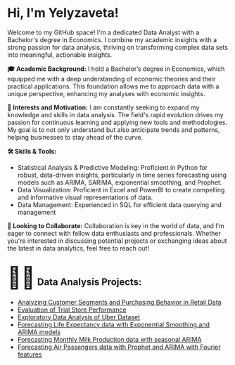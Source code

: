 <h1>Hi, I'm Yelyzaveta! <br/></h1>
Welcome to my GitHub space! I'm a dedicated Data Analyst with a Bachelor's degree in Economics. I combine my academic insights with a strong passion for data analysis, thriving on transforming complex data sets into meaningful, actionable insights.

<b>🎓 Academic Background:</b> I hold a Bachelor’s degree in Economics, which equipped me with a deep understanding of economic theories and their practical applications. This foundation allows me to approach data with a unique perspective, enhancing my analyses with economic insights.

<b>🌟 Interests and Motivation:</b> I am constantly seeking to expand my knowledge and skills in data analysis. The field's rapid evolution drives my passion for continuous learning and applying new tools and methodologies. My goal is to not only understand but also anticipate trends and patterns, helping businesses to stay ahead of the curve.

<b>🛠️ Skills & Tools:</b>
- Statistical Analysis & Predictive Modeling: Proficient in Python for robust, data-driven insights, particularly in time series forecasting using models such as ARIMA, SARIMA, exponential smoothing, and Prophet.
- Data Visualization: Proficient in Excel and PowerBI to create compelling and informative visual representations of data.
- Data Management: Experienced in SQL for efficient data querying and management

<b>👥 Looking to Collaborate:</b>
Collaboration is key in the world of data, and I’m eager to connect with fellow data enthusiasts and professionals. Whether you're interested in discussing potential projects or exchanging ideas about the latest in data analytics, feel free to reach out!
<h2><span style="font-size: 48px;">👩‍💻</span> Data Analysis Projects:</h2>

  - [Analyzing Customer Segments and Purchasing Behavior in Retail Data](https://github.com/YelyzavetaBen/Project1/blob/main/README.md)
  - [Evaluation of Trial Store Performance](https://github.com/YelyzavetaBen/Project2)
  - [Exploratory Data Analysis of Uber Dataset](https://github.com/YelyzavetaBen/Project3)
  - [Forecasting Life Expectancy data with Exponential Smoothing and ARIMA models](https://github.com/YelyzavetaBen/Project4/tree/main)
  - [Forecasting Monthly Milk Production data with seasonal ARIMA](https://github.com/YelyzavetaBen/Project5/tree/main?tab=readme-ov-file)
  - [Forecasting Air Passengers data with Prophet and ARIMA with Fourier features](https://github.com/YelyzavetaBen/Project6)



<!--
